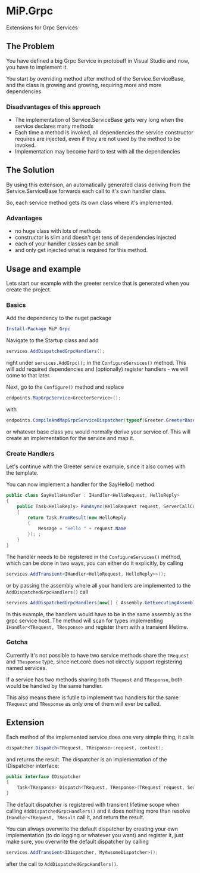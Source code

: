 # MiP.Grpc
Extensions for Grpc Services

## The Problem
You have defined a big Grpc Service in protobuff in Visual Studio and now, you have to implement it.

You start by overriding method after method of the Service.ServiceBase, and the class is growing and growing, requiring more and more dependencies.

### Disadvantages of this approach
* The implementation of Service.ServiceBase gets very long when the service declares many methods
* Each time a method is invoked, all dependencies the service constructor requires are injected, even if they are not used by the method to be invoked.
* Implementation may become hard to test with all the dependencies

## The Solution
By using this extension, an automatically generated class deriving from the Service.ServiceBase forwards each call to it's own handler class.

So, each service method gets its own class where it's implemented.

### Advantages
* no huge class with lots of methods
* constructor is slim and doesn't get tens of dependencies injected
* each of your handler classes can be small
* and only get injected what is required for this method.

## Usage and example
Lets start our example with the greeter service that is generated when you create the project.

### Basics
Add the dependency to the nuget package
```powershell
Install-Package MiP.Grpc
```
Navigate to the Startup class and add
```csharp
services.AddDispatchedGrpcHandlers();
```
right under `services.AddGrpc();` in the `ConfigureServices()` method.
This will add required dependencies and (optionally) register handlers - we will come to that later.

Next, go to the `Configure()` method and replace
```csharp
endpoints.MapGrpcService<GreeterService>();
```
with
```csharp
endpoints.CompileAndMapGrpcServiceDispatcher(typeof(Greeter.GreeterBase));
```
or whatever base class you would normally derive your service of. This will create an implementation for the service and map it.

### Create Handlers
Let's continue with the Greeter service example, since it also comes with the template.

You can now implement a handler for the SayHello() method
```csharp
public class SayHelloHandler : IHandler<HelloRequest, HelloReply>
{
    public Task<HelloReply> RunAsync(HelloRequest request, ServerCallContext context)
    {
        return Task.FromResult(new HelloReply
        {
            Message = "Hello " + request.Name
        }); ;
    }
}
```
The handler needs to be registered in the `ConfigureServices()` method, which can be done in two ways, you can either do it explicitly, by calling
```csharp
services.AddTransient<IHandler<HelloRequest, HelloReply>>();
```
or by passing the assembly where all your handlers are implemented to the `AddDispatchedGrpcHandlers()` call
```csharp
services.AddDispatchedGrpcHandlers(new[] { Assembly.GetExecutingAssembly() });
```
In this example, the handlers would have to be in the same assembly as the grpc service host. The method will scan for types implementing `IHandler<TRequest, TResponse>` and register them with a transient lifetime.

### Gotcha
Currently it's not possible to have two service methods share the `TRequest` and `TResponse` type, since net.core does not directly support registering named services. 

If a service has two methods sharing both `TRequest` and `TResponse`, both would be handled by the same handler.

This also means there is futile to implement two handlers for the same `TRequest` and `TResponse` as only one of them will ever be called.

## Extension
Each method of the implemented service does one very simple thing, it calls 
```csharp
dispatcher.Dispatch<TRequest, TResponse>(request, context);
```
and returns the result. The dispatcher is an implementation of the IDispatcher interface:
```csharp
public interface IDispatcher
{
    Task<TResponse> Dispatch<TRequest, TResponse>(TRequest request, ServerCallContext context);
}
```
The default dispatcher is registered with transient lifetime scope when calling `AddDispatchedGrpcHandlers()` and it does nothing more than resolve `IHandler<TRequest, TResult` call it, and return the result.

You can always overwrite the default dispatcher by creating your own implementation (to do logging or whatever you want) and register it, just make sure, you overwrite the default dispatcher by calling
```csharp
services.AddTransient<IDispatcher, MyAwsomeDispatcher>();
```
after the call to `AddDispatchedGrpcHandlers()`.
